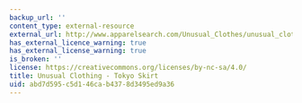```yaml
---
backup_url: ''
content_type: external-resource
external_url: http://www.apparelsearch.com/Unusual_Clothes/unusual_clothing_tokyo_skirt.htm
has_external_licence_warning: true
has_external_license_warning: true
is_broken: ''
license: https://creativecommons.org/licenses/by-nc-sa/4.0/
title: Unusual Clothing - Tokyo Skirt
uid: abd7d595-c5d1-46ca-b437-8d3495ed9a36
---
```

